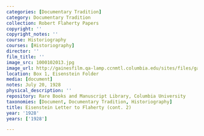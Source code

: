 ```yaml
---
categories: [Documentary Tradition]
category: Documentary Tradition
collection: Robert Flaherty Papers
copyright: ''
copyright_notes: ''
course: Historiography
courses: [Historiography]
director: ''
film_title: ''
image_src: 1000102013.jpg
image_url: http://gainesfilm.qa-lamp.ccnmtl.columbia.edu/sites/files/gainesfilm/images/1000102013.jpg
location: Box 1, Eisenstein Folder
media: [document]
notes: July 20, 1928
physical_description: ''
repository: Rare Books and Manuscript Library, Columbia University
taxonomies: [Document, Documentary Tradition, Historiography]
title: Eisenstein Letter to Flaherty (cont. 2)
year: '1928'
years: ['1928']

---
```

